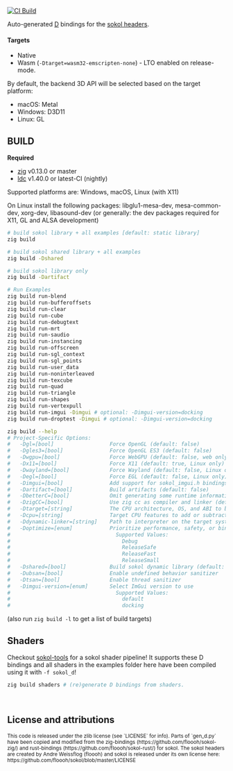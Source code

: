 
[![CI Build](https://github.com/kassane/sokol-d/actions/workflows/build.yml/badge.svg)](https://github.com/kassane/sokol-d/actions/workflows/build.yml)

Auto-generated [D](https://dlang.org) bindings for the [sokol headers](https://github.com/floooh/sokol).

#### Targets

- Native
- Wasm (`-Dtarget=wasm32-emscripten-none`) - LTO enabled on release-mode.

By default, the backend 3D API will be selected based on the target platform:

- macOS: Metal
- Windows: D3D11
- Linux: GL

## BUILD

**Required**

- [zig](https://ziglang.org/download) v0.13.0 or master
- [ldc](https://ldc-developers.github.io) v1.40.0 or latest-CI (nightly)

Supported platforms are: Windows, macOS, Linux (with X11)

On Linux install the following packages: libglu1-mesa-dev, mesa-common-dev, xorg-dev, libasound-dev (or generally: the dev packages required for X11, GL and ALSA development)

```bash
# build sokol library + all examples [default: static library]
zig build

# build sokol shared library + all examples
zig build -Dshared

# build sokol library only
zig build -Dartifact

# Run Examples
zig build run-blend
zig build run-bufferoffsets
zig build run-clear
zig build run-cube
zig build run-debugtext
zig build run-mrt
zig build run-saudio
zig build run-instancing
zig build run-offscreen
zig build run-sgl_context
zig build run-sgl_points
zig build run-user_data
zig build run-noninterleaved
zig build run-texcube
zig build run-quad
zig build run-triangle
zig build run-shapes
zig build run-vertexpull
zig build run-imgui -Dimgui # optional: -Dimgui-version=docking
zig build run-droptest -Dimgui # optional: -Dimgui-version=docking

zig build --help
# Project-Specific Options:
#   -Dgl=[bool]                  Force OpenGL (default: false)
#   -Dgles3=[bool]               Force OpenGL ES3 (default: false)
#   -Dwgpu=[bool]                Force WebGPU (default: false, web only)
#   -Dx11=[bool]                 Force X11 (default: true, Linux only)
#   -Dwayland=[bool]             Force Wayland (default: false, Linux only, not supported in main-line headers)
#   -Degl=[bool]                 Force EGL (default: false, Linux only)
#   -Dimgui=[bool]               Add support for sokol_imgui.h bindings
#   -Dartifact=[bool]            Build artifacts (default: false)
#   -DbetterC=[bool]             Omit generating some runtime information and helper functions (default: false)
#   -DzigCC=[bool]               Use zig cc as compiler and linker (default: false)
#   -Dtarget=[string]            The CPU architecture, OS, and ABI to build for
#   -Dcpu=[string]               Target CPU features to add or subtract
#   -Ddynamic-linker=[string]    Path to interpreter on the target system
#   -Doptimize=[enum]            Prioritize performance, safety, or binary size
#                                  Supported Values:
#                                    Debug
#                                    ReleaseSafe
#                                    ReleaseFast
#                                    ReleaseSmall
#   -Dshared=[bool]              Build sokol dynamic library (default: static)
#   -Dubsan=[bool]               Enable undefined behavior sanitizer
#   -Dtsan=[bool]                Enable thread sanitizer
#   -Dimgui-version=[enum]       Select ImGui version to use
#                                  Supported Values:
#                                    default
#                                    docking

```
(also run `zig build -l` to get a list of build targets)

## Shaders

Checkout [sokol-tools](https://github.com/floooh/sokol-tools) for a sokol shader pipeline! It supports these D bindings and all shaders in the examples folder
here have been compiled using it with `-f sokol_d`!

```bash
zig build shaders # (re)generate D bindings from shaders.
```

<br>

## License and attributions

<sub>
This code is released under the zlib license (see `LICENSE` for info). Parts of `gen_d.py` have been copied and modified from
the zig-bindings (https://github.com/floooh/sokol-zig/) and rust-bindings (https://github.com/floooh/sokol-rust/) for sokol.
</sub>


<sub>
The sokol headers are created by Andre Weissflog (floooh) and sokol is released under its own license here: https://github.com/floooh/sokol/blob/master/LICENSE
</sub>
</br>
